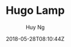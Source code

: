 ---
title: "Hugo Lamp"
github: https://github.com/huyb1991/hugo-lamp
demo: https://themes.gohugo.io/theme/hugo-lamp/
author: Huy Ng
ssg:
  - Hugo
cms:
  - No Cms
date: 2018-05-28T08:10:44Z
github_branch: master
---